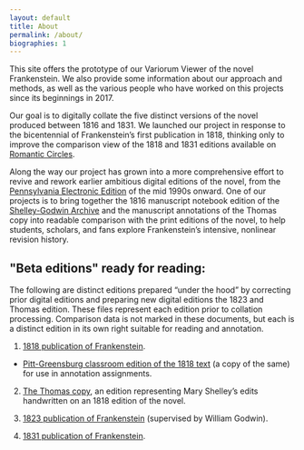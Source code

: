 ```yaml
---
layout: default
title: About
permalink: /about/
biographies: 1
---
```



This site offers the prototype of our Variorum Viewer of the novel Frankenstein.
We also provide some information about our approach and methods, as well as the various people who have worked on this projects since its beginnings in 2017.

Our goal is to digitally collate the five distinct versions of the novel produced between 1816 and 1831. We launched our project in response to the bicentennial of Frankenstein’s first publication in 1818, thinking only to improve the comparison view of the 1818 and 1831 editions available on [Romantic Circles](https://www.rc.umd.edu/editions/frankenstein).

Along the way our project has grown into a more comprehensive effort to revive and rework earlier ambitious digital editions of the novel, from the [Pennsylvania Electronic Edition](http://knarf.english.upenn.edu/) of the mid 1990s onward. One of our projects is to bring together the 1816 manuscript notebook edition of the [Shelley-Godwin Archive](http://shelleygodwinarchive.org/contents/frankenstein/) and the manuscript annotations of the Thomas copy into readable comparison with the print editions of the novel, to help students, scholars, and fans explore Frankenstein’s intensive, nonlinear revision history.

## "Beta editions" ready for reading:

The following are distinct editions prepared “under the hood” by correcting prior digital editions and preparing new digital editions the 1823 and Thomas edition. These files represent each edition prior to collation processing. Comparison data is not marked in these documents, but each is a distinct edition in its own right suitable for reading and annotation.

1. [1818 publication of Frankenstein](https://ebeshero.github.io/Pittsburgh_Frankenstein/Frankenstein_1818.html).
* [Pitt-Greensburg classroom edition of the 1818 text](https://ebeshero.github.io/Pittsburgh_Frankenstein/Frankenstein_1818_classEd.html) (a copy of the same) for use in annotation assignments.
2. [The Thomas copy](https://pghfrankenstein.github.io/Pittsburgh_Frankenstein/Frankenstein_Thom.html), an edition representing Mary Shelley’s edits handwritten on an 1818 edition of the novel.

3. [1823 publication of Frankenstein](https://ebeshero.github.io/Pittsburgh_Frankenstein/Frankenstein_1823.html) (supervised by William Godwin).

4. [1831 publication of Frankenstein](https://ebeshero.github.io/Pittsburgh_Frankenstein/Frankenstein_1831.html).

